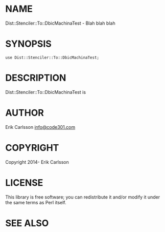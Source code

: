 # NAME

Dist::Stenciler::To::DbicMachinaTest - Blah blah blah

# SYNOPSIS

    use Dist::Stenciler::To::DbicMachinaTest;

# DESCRIPTION

Dist::Stenciler::To::DbicMachinaTest is

# AUTHOR

Erik Carlsson <info@code301.com>

# COPYRIGHT

Copyright 2014- Erik Carlsson

# LICENSE

This library is free software; you can redistribute it and/or modify
it under the same terms as Perl itself.

# SEE ALSO
